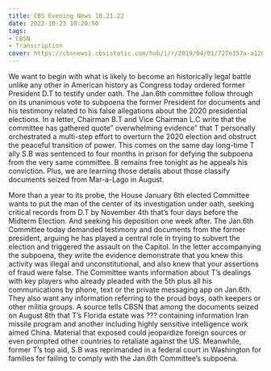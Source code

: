```yaml
---
title: CBS Evening News 10.21.22
date: 2022-10-23 10:20:50
tags:
- CBSN
- Transcription
cover: https://cbsnews1.cbsistatic.com/hub/i/r/2019/04/01/727e357a-a126-4138-a2c5-4d3222669d57/thumbnail/640x360/3ff2761028dc5c65cc4f07acd54bcd5c/cbsn2-logo-1920x1080.jpg
---
```

We want to begin with what is likely to become an historically legal battle unlike any other in American history as Congress today ordered former President D.T to testify under oath. The Jan.6th committee follow through on its unanimous vote to subpoena the former President for documents and his testimony related to his false allegations about the 2020 presidential elections. In a letter, Chairman B.T and Vice Chairman L.C write that the committee has gathered quote” overwhelming evidence” that T personally orchestrated a multi-step effort to overturn the 2020 election and obstruct the peaceful transition of power. This comes on the same day long-time T ally S.B was sentenced to four months in prison for defying the subpoena from the very same committee. B remains free tonight as he appeals his conviction. Plus, we are learning those details about those classify documents seized from Mar-a-Lago in August. 

More than a year to its probe, the House January 6th elected Committee wants to put the man of the center of its investigation under oath, seeking critical records from D.T by November 4th that’s four days before the Midterm Election. And seeking his deposition one week after. The Jan.6th Committee today demanded testimony and documents from the former president, arguing he has played a central role in trying to subvert the election and triggered the assault on the Capitol. In the letter accompanying the subpoena, they write the evidence demonstrate that you knew this activity was illegal and unconstitutional, and also knew that your assertions of fraud were false. The Committee wants information about T’s dealings with key players who already pleaded with the 5th plus all his communications by phone, text or the private messaging app on Jan.6th. They also want any information referring to the proud boys, oath keepers or other militia groups. A source tells CBSN that among the documents seized on August 8th that T’s Florida estate was ??? containing information Iran missile program and another including highly sensitive intelligence work aimed China. Material that exposed could jeopardize foreign sources or even prompted other countries to retaliate against the US. Meanwhile, former T’s top aid, S.B was reprimanded in a federal court in Washington for families for failing to comply with the Jan.6th Committee’s subpoena.
